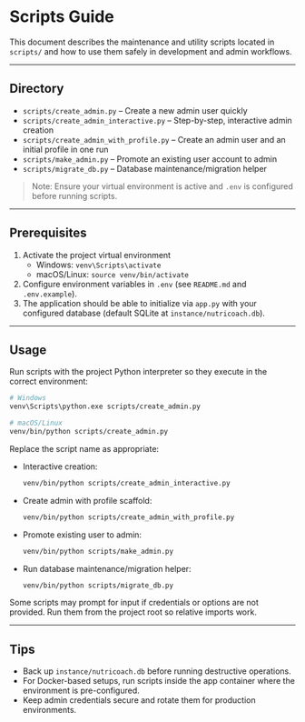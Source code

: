 # Scripts Guide

This document describes the maintenance and utility scripts located in `scripts/` and how to use them safely in development and admin workflows.

---

## Directory

- `scripts/create_admin.py` – Create a new admin user quickly
- `scripts/create_admin_interactive.py` – Step-by-step, interactive admin creation
- `scripts/create_admin_with_profile.py` – Create an admin user and an initial profile in one run
- `scripts/make_admin.py` – Promote an existing user account to admin
- `scripts/migrate_db.py` – Database maintenance/migration helper

> Note: Ensure your virtual environment is active and `.env` is configured before running scripts.

---

## Prerequisites

1. Activate the project virtual environment
   - Windows: `venv\Scripts\activate`
   - macOS/Linux: `source venv/bin/activate`
2. Configure environment variables in `.env` (see `README.md` and `.env.example`).
3. The application should be able to initialize via `app.py` with your configured database (default SQLite at `instance/nutricoach.db`).

---

## Usage

Run scripts with the project Python interpreter so they execute in the correct environment:

```bash
# Windows
venv\Scripts\python.exe scripts/create_admin.py

# macOS/Linux
venv/bin/python scripts/create_admin.py
```

Replace the script name as appropriate:

- Interactive creation:
  ```bash
  venv/bin/python scripts/create_admin_interactive.py
  ```
- Create admin with profile scaffold:
  ```bash
  venv/bin/python scripts/create_admin_with_profile.py
  ```
- Promote existing user to admin:
  ```bash
  venv/bin/python scripts/make_admin.py
  ```
- Run database maintenance/migration helper:
  ```bash
  venv/bin/python scripts/migrate_db.py
  ```

Some scripts may prompt for input if credentials or options are not provided. Run them from the project root so relative imports work.

---

## Tips

- Back up `instance/nutricoach.db` before running destructive operations.
- For Docker-based setups, run scripts inside the app container where the environment is pre-configured.
- Keep admin credentials secure and rotate them for production environments.


